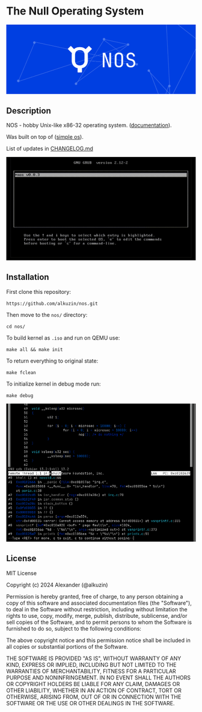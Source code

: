 # The Null Operating System

<img src="res/nos_banner.png">

## Description

NOS - hobby Unix-like x86-32 operating system. ([documentation](docs/README.md)).

Was built on top of ([simple os](https://github.com/alkuzin/simple-os)).

List of updates in [CHANGELOG.md](CHANGELOG.md)

<img src="res/nos_v0_0_3.gif">

## Installation

First clone this repository:
```console
https://github.com/alkuzin/nos.git
```

Then move to the `nos/` directory:
```console
cd nos/
```

To build kernel as `.iso` and run on QEMU use:
```console
make all && make init
```

To return everything to original state:
```console
make fclean
```

To initialize kernel in debug mode run:
```console
make debug
```
<img src="res/nos_debug.png">


## License

MIT License

Copyright (c) 2024 Alexander (@alkuzin)

Permission is hereby granted, free of charge, to any person obtaining a copy
of this software and associated documentation files (the "Software"), to deal
in the Software without restriction, including without limitation the rights
to use, copy, modify, merge, publish, distribute, sublicense, and/or sell
copies of the Software, and to permit persons to whom the Software is
furnished to do so, subject to the following conditions:

The above copyright notice and this permission notice shall be included in all
copies or substantial portions of the Software.

THE SOFTWARE IS PROVIDED "AS IS", WITHOUT WARRANTY OF ANY KIND, EXPRESS OR
IMPLIED, INCLUDING BUT NOT LIMITED TO THE WARRANTIES OF MERCHANTABILITY,
FITNESS FOR A PARTICULAR PURPOSE AND NONINFRINGEMENT. IN NO EVENT SHALL THE
AUTHORS OR COPYRIGHT HOLDERS BE LIABLE FOR ANY CLAIM, DAMAGES OR OTHER
LIABILITY, WHETHER IN AN ACTION OF CONTRACT, TORT OR OTHERWISE, ARISING FROM,
OUT OF OR IN CONNECTION WITH THE SOFTWARE OR THE USE OR OTHER DEALINGS IN THE
SOFTWARE.